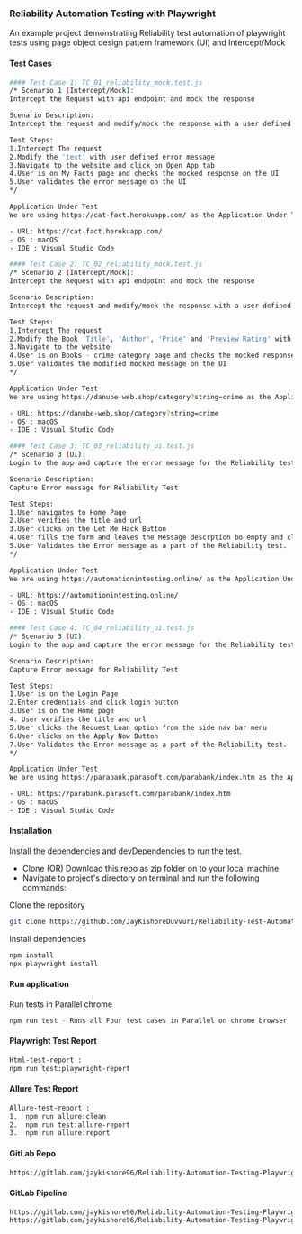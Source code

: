 ### Reliability Automation Testing with Playwright

An example project demonstrating Reliability test automation of playwright tests using page object design pattern 
framework (UI) and Intercept/Mock


#### Test Cases

```bash
#### Test Case 1: TC_01_reliability_mock.test.js
/* Scenario 1 (Intercept/Mock): 
Intercept the Request with api endpoint and mock the response 

Scenario Description: 
Intercept the request and modify/mock the response with a user defined error

Test Steps:
1.Intercept The request
2.Modify the 'text' with user defined error message
3.Navigate to the website and click on Open App tab
4.User is on My Facts page and checks the mocked response on the UI
5.User validates the error message on the UI
*/

Application Under Test
We are using https://cat-fact.herokuapp.com/ as the Application Under Test. 

- URL: https://cat-fact.herokuapp.com/
- OS : macOS 
- IDE : Visual Studio Code
```
 

 ```bash
#### Test Case 2: TC_02_reliability_mock.test.js
/* Scenario 2 (Intercept/Mock): 
Intercept the Request with api endpoint and mock the response 

Scenario Description: 
Intercept the request and modify/mock the response with a user defined error

Test Steps:
1.Intercept The request
2.Modify the Book 'Title', 'Author', 'Price' and 'Preview Rating' with user defined error message
3.Navigate to the website
4.User is on Books - crime category page and checks the mocked response on the UI
5.User validates the modified mocked message on the UI
*/

Application Under Test
We are using https://danube-web.shop/category?string=crime as the Application Under Test. 

- URL: https://danube-web.shop/category?string=crime
- OS : macOS 
- IDE : Visual Studio Code
```

 ```bash
#### Test Case 3: TC_03_reliability_ui.test.js
/* Scenario 3 (UI): 
Login to the app and capture the error message for the Reliability test

Scenario Description: 
Capture Error message for Reliability Test

Test Steps:
1.User navigates to Home Page
2.User verifies the title and url
3.User clicks on the Let Me Hack Button
4.User fills the form and leaves the Message descrption bo empty and clicks on Submit Button
5.User Validates the Error message as a part of the Reliability test.
*/

Application Under Test
We are using https://automationintesting.online/ as the Application Under Test. 

- URL: https://automationintesting.online/
- OS : macOS 
- IDE : Visual Studio Code
```

 ```bash
#### Test Case 4: TC_04_reliability_ui.test.js
/* Scenario 3 (UI): 
Login to the app and capture the error message for the Reliability test

Scenario Description: 
Capture Error message for Reliability Test

Test Steps:
1.User is on the Login Page
2.Enter credentials and click login button
3.User is on the Home page
4. User verifies the title and url
5.User clicks the Request Loan option from the side nav bar menu
6.User clicks on the Apply Now Button
7.User Validates the Error message as a part of the Reliability test.
*/

Application Under Test
We are using https://parabank.parasoft.com/parabank/index.htm as the Application Under Test. 

- URL: https://parabank.parasoft.com/parabank/index.htm
- OS : macOS 
- IDE : Visual Studio Code
```

#### Installation

Install the dependencies and devDependencies to run the test.

- Clone (OR) Download this repo as zip folder on to your local machine
- Navigate to project's directory on terminal and run the following commands:

Clone the repository

```bash
git clone https://github.com/JayKishoreDuvvuri/Reliability-Test-Automation-Playwright.git
```

Install dependencies

```bash
npm install
npx playwright install
```

#### Run application

Run tests in Parallel chrome

```bash
npm run test - Runs all Four test cases in Parallel on chrome browser
```

#### Playwright Test Report 

```bash
Html-test-report :
npm run test:playwright-report
```

#### Allure Test Report

```bash
Allure-test-report :
1.	npm run allure:clean
2.	npm run test:allure-report
3.	npm run allure:report
```

#### GitLab Repo
```bash
https://gitlab.com/jaykishore96/Reliability-Automation-Testing-Playwright
```

#### GitLab Pipeline
```bash
https://gitlab.com/jaykishore96/Reliability-Automation-Testing-Playwright/-/pipelines
https://gitlab.com/jaykishore96/Reliability-Automation-Testing-Playwright/-/jobs/4003044362
```